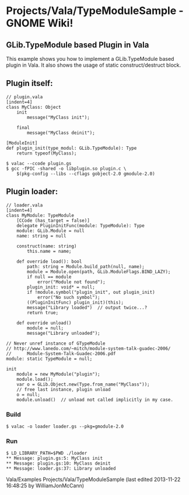 # Projects/Vala/TypeModuleSample - GNOME Wiki!

## GLib.TypeModule based Plugin in Vala

This example shows you how to implement a GLib.TypeModule based plugin in Vala.
It also shows the usage of static construct/destruct block.


## Plugin itself:

```genie
// plugin.vala
[indent=4]
class MyClass: Object
    init
        message("MyClass init");

    final
        message("MyClass deinit");

[ModuleInit]
def plugin_init(type_modul: GLib.TypeModule): Type
    return typeof(MyClass);
```

```shell
$ valac --ccode plugin.gs
$ gcc -fPIC -shared -o libplugin.so plugin.c \
    $(pkg-config --libs --cflags gobject-2.0 gmodule-2.0)
```


## Plugin loader:

```genie
// loader.vala
[indent=4]
class MyModule: TypeModule
    [CCode (has_target = false)]
    delegate PluginInitFunc(module: TypeModule): Type
    module: GLib.Module = null
    name: string = null

    construct(name: string)
        this.name = name;

    def override load(): bool
        path: string = Module.build_path(null, name);
        module = Module.open(path, GLib.ModuleFlags.BIND_LAZY);
        if null == module
            error("Module not found");
        plugin_init: void* = null;
        if !module.symbol("plugin_init", out plugin_init)
            error("No such symbol");
        ((PluginInitFunc) plugin_init)(this);
        message("Library loaded")  // output twice...?
        return true;

    def override unload()
        module = null;
        message("Library unloaded");

// Never unref instance of GTypeModule
// http://www.lanedo.com/~mitch/module-system-talk-guadec-2006/
//      Module-System-Talk-Guadec-2006.pdf
module: static TypeModule = null;

init
    module = new MyModule("plugin");
    module.load();
    var o = GLib.Object.new(Type.from_name("MyClass"));
    // free last instance, plugin unload
    o = null;
    module.unload()  // unload not called implicitly in my case.
```

### Build

```shell
$ valac -o loader loader.gs --pkg=gmodule-2.0
```

### Run

```
$ LD_LIBRARY_PATH=$PWD ./loader
** Message: plugin.gs:5: MyClass init
** Message: plugin.gs:10: MyClass deinit
** Message: loader.gs:37: Library unloaded
```


Vala/Examples Projects/Vala/TypeModuleSample
    (last edited 2013-11-22 16:48:25 by WilliamJonMcCann)
